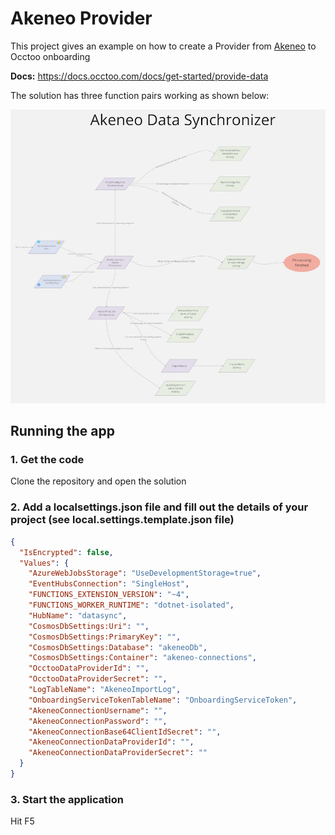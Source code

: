 
# Akeneo Provider 
This project gives an example on how to create a Provider from [Akeneo](https://www.akeneo.com/) to Occtoo onboarding 

**Docs:** https://docs.occtoo.com/docs/get-started/provide-data

The solution has three function pairs working as shown below:

![Architectual Overview](docs/AkeneoProvider.jpg)

## Running the app
### 1. Get the code
Clone the repository and open the solution
### 2. Add a localsettings.json file and fill out the details of your project (see local.settings.template.json file)
```json
{
  "IsEncrypted": false,
  "Values": {
    "AzureWebJobsStorage": "UseDevelopmentStorage=true",
    "EventHubsConnection": "SingleHost",
    "FUNCTIONS_EXTENSION_VERSION": "~4",
    "FUNCTIONS_WORKER_RUNTIME": "dotnet-isolated",
    "HubName": "datasync",
    "CosmosDbSettings:Uri": "",
    "CosmosDbSettings:PrimaryKey": "",
    "CosmosDbSettings:Database": "akeneoDb",
    "CosmosDbSettings:Container": "akeneo-connections",
    "OcctooDataProviderId": "",
    "OcctooDataProviderSecret": "",
    "LogTableName": "AkeneoImportLog",
    "OnboardingServiceTokenTableName": "OnboardingServiceToken",
    "AkeneoConnectionUsername": "",
    "AkeneoConnectionPassword": "",
    "AkeneoConnectionBase64ClientIdSecret": "",
    "AkeneoConnectionDataProviderId": "",
    "AkeneoConnectionDataProviderSecret": ""
  }
} 
```

### 3. Start the application
Hit F5
